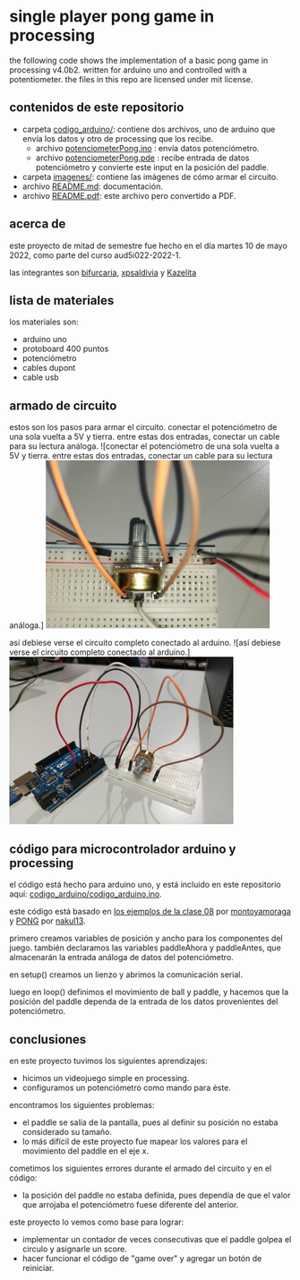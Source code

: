 # single player pong game in processing

the following code shows the implementation of a basic pong game in processing v4.0b2. written for arduino uno and controlled with a potentiometer. the files in this repo are licensed under mit license.

## contenidos de este repositorio

* carpeta [codigo_arduino/](codigo_arduino/): contiene dos archivos, uno de arduino que envía los datos y otro de processing que los recibe.
  * archivo [potenciometerPong.ino](codigo_arduino/potenciometerPong.ino) : envía datos potenciómetro.
  * archivo [potenciometerPong.pde](codigo_arduino/potenciometerPong.pde) : recibe entrada de datos potenciómetro y convierte este input en la posición del paddle.
* carpeta [imagenes/](imagenes/): contiene las imágenes de cómo armar el circuito.
* archivo [README.md](README.md): documentación.
* archivo [README.pdf](README.pdf): este archivo pero convertido a PDF.

## acerca de

este proyecto de mitad de semestre fue hecho en el día martes 10 de mayo 2022, como parte del curso  aud5i022-2022-1.

las integrantes son [bifurcaria](https://github.com/bifurcaria), [xpsaldivia](https://github.com/xpsaldivia) y [Kazelita](https://github.com/Kazelita)

## lista de materiales

los materiales son:

* arduino uno
* protoboard 400 puntos
* potenciómetro
* cables dupont
* cable usb

## armado de circuito

estos son los pasos para armar el circuito.
conectar el potenciómetro de una sola vuelta a 5V y tierra. entre estas dos entradas, conectar un cable para su lectura análoga.
![conectar el potenciómetro de una sola vuelta a 5V y tierra. entre estas dos entradas, conectar un cable para su lectura análoga.] <img src="https://raw.githubusercontent.com/xpsaldivia/clase-09-proyecto-mitad-semestre/main/imagenes/IMG_20220510_170338.jpg" width="400"/>

así debiese verse el circuito completo conectado al arduino.
![así debiese verse el circuito completo conectado al arduino.] <img src="https://raw.githubusercontent.com/xpsaldivia/clase-09-proyecto-mitad-semestre/main/imagenes/IMG_20220510_170812.jpg" width="400"/>

## código para microcontrolador arduino y processing

el código está hecho para arduino uno, y está incluido en este repositorio aquí: [codigo_arduino/codigo_arduino.ino](codigo_arduino/codigo_arduino.ino).

este código está basado en [los ejemplos de la clase 08](https://github.com/montoyamoraga/aud5i022-2022-1/tree/main/clases/clase-08) por [montoyamoraga](https://github.com/montoyamoraga) y [PONG](https://github.com/nakul13/PONG) por [nakul13](https://github.com/nakul13/).

primero creamos variables de posición y ancho para los componentes del juego. también declaramos las variables paddleAhora y paddleAntes, que almacenarán la entrada análoga de datos del potenciómetro.

en setup() creamos un lienzo y abrimos la comunicación serial.

luego en loop() definimos el movimiento de ball y paddle, y hacemos que la posición del paddle dependa de la entrada de los datos provenientes del potenciómetro.

## conclusiones

en este proyecto tuvimos los siguientes aprendizajes:

* hicimos un videojuego simple en processing.
* configuramos un potenciómetro como mando para éste.

encontramos los siguientes problemas:

* el paddle se salía de la pantalla, pues al definir su posición no estaba considerado su tamaño.
* lo más difícil de este proyecto fue mapear los valores para el movimiento del paddle en el eje x.

cometimos los siguientes errores durante el armado del circuito y en el código:

* la posición del paddle no estaba definida, pues dependía de que el valor que arrojaba el potenciómetro fuese diferente del anterior.

este proyecto lo vemos como base para lograr:

* implementar un contador de veces consecutivas que el paddle golpea el circulo y asignarle un score.
* hacer funcionar el código de "game over" y agregar un botón de reiniciar.

